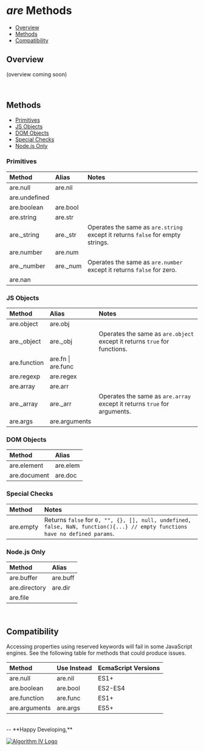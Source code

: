 # _are_ Methods
- [Overview](#overview)
- [Methods](#methods)
- [Compatibility](#compatibility)

<a name="overview"></a>

## Overview
(overview coming soon)


<a name="methods"></a>
<br />
## Methods
- [Primitives](#methods-primitives)
- [JS Objects](#methods-js-objects)
- [DOM Objects](#methods-dom-objects)
- [Special Checks](#methods-special)
- [Node.js Only](#methods-node)

<a name="methods-primitives"></a>
### Primitives

| Method        | Alias    | Notes       |
| :------------ | :------- | :---------- |
| are.null      | are.nil  |             |
| are.undefined |          |             |
| are.boolean   | are.bool |             |
| are.string    | are.str  |             |
| are._string   | are._str | Operates the same as ``` are.string ``` except it returns ``` false ``` for empty strings. |
| are.number    | are.num  |             |
| are._number   | are._num | Operates the same as ``` are.number ``` except it returns ``` false ``` for zero. |
| are.nan       |          |             |

<a name="methods-js-objects"></a>
### JS Objects

| Method       | Alias     | Notes         |
| :----------- | :-------- | :------------ |
| are.object   | are.obj   |               |
| are._object  | are._obj  | Operates the same as ``` are.object ``` except it returns ``` true ``` for functions. |
| are.function | are.fn &#124; are.func |  |
| are.regexp   | are.regex |               |
| are.array    | are.arr   |               |
| are._array   | are._arr  | Operates the same as ``` are.array ``` except it returns ``` true ``` for arguments. |
| are.args     | are.arguments |           |

<a name="methods-dom-objects"></a>
### DOM Objects

| Method       | Alias    |
| :----------- | :------- |
| are.element  | are.elem |
| are.document | are.doc  |

<a name="methods-special"></a>
### Special Checks

| Method    | Notes   |
| :-------- | :------ |
| are.empty | Returns ``` false ``` for ``` 0, "", {}, [], null, undefined, false, NaN, function(){...} // empty functions have no defined params ```. |

<a name="methods-node"></a>
### Node.js Only

| Method          | Alias    |
| :-------------- | :------- |
| are.buffer      | are.buff |
| are.directory   | are.dir  |
| are.file        |          |


<a name="compatibility"></a>
<br />
## Compatibility
Accessing properties using reserved keywords will fail in some JavaScript engines. See the following table for methods that could produce issues.

| Method        | Use Instead | EcmaScript Versions |
| :------------ | :---------- | :------------------ |
| are.null      | are.nil     | ES1+                |
| are.boolean   | are.bool    | ES2-ES4             |
| are.function  | are.func    | ES1+                |
| are.arguments | are.args    | ES5+                |


<br />
--
**Happy Developing,**

<a href="http://www.algorithmiv.com/are"><img src="http://www.algorithmiv.com/images/aIV-logo.png" alt="Algorithm IV Logo" /></a>
